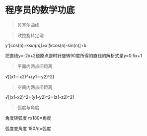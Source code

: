 # 程序员的数学功底


> 贝塞尔曲线

> 欧拉旋转定理

y'[cos(n)+k*sin(n)]=x'[k*cos(n)-sin(n)]+b

把直线y=-2x+2绕原点逆时针旋转90度所得的直线的解析式是y=0.5x+1

> 平面内两点间距离

√[(x1－x2)²+(y1－y2)^2] 

> 空间内两点间距离

√[(x1-x2)^2+(y1-y2)^2+(z1-z2)^2]

> 弧度与角度

角度转弧度 π/180×角度

弧度变角度 180/π×弧度